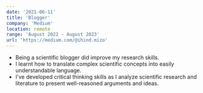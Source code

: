 ```yaml
---
date: '2021-06-11'
title: 'Blogger'
company: 'Medium'
location: remote
range: 'August 2022 - August 2023'
url: 'https://medium.com/@ihind.mizo'
---
```


- Being a scientific blogger did improve my research skills.
- I learnt how to translate complex scientific concepts into easily understandable language.
- I've developed critical thinking skills as I analyze scientific research and literature to present well-reasoned arguments and ideas.
